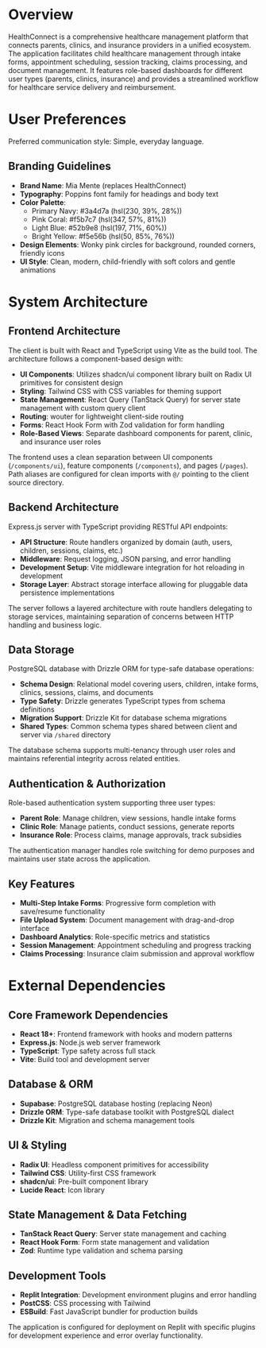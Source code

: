 # Overview

HealthConnect is a comprehensive healthcare management platform that connects parents, clinics, and insurance providers in a unified ecosystem. The application facilitates child healthcare management through intake forms, appointment scheduling, session tracking, claims processing, and document management. It features role-based dashboards for different user types (parents, clinics, insurance) and provides a streamlined workflow for healthcare service delivery and reimbursement.

# User Preferences

Preferred communication style: Simple, everyday language.

## Branding Guidelines
- **Brand Name**: Mia Mente (replaces HealthConnect)
- **Typography**: Poppins font family for headings and body text
- **Color Palette**: 
  - Primary Navy: #3a4d7a (hsl(230, 39%, 28%))
  - Pink Coral: #f5b7c7 (hsl(347, 57%, 81%))
  - Light Blue: #52b9e8 (hsl(197, 71%, 60%))
  - Bright Yellow: #f5e56b (hsl(50, 85%, 76%))
- **Design Elements**: Wonky pink circles for background, rounded corners, friendly icons
- **UI Style**: Clean, modern, child-friendly with soft colors and gentle animations

# System Architecture

## Frontend Architecture
The client is built with React and TypeScript using Vite as the build tool. The architecture follows a component-based design with:

- **UI Components**: Utilizes shadcn/ui component library built on Radix UI primitives for consistent design
- **Styling**: Tailwind CSS with CSS variables for theming support
- **State Management**: React Query (TanStack Query) for server state management with custom query client
- **Routing**: wouter for lightweight client-side routing
- **Forms**: React Hook Form with Zod validation for form handling
- **Role-Based Views**: Separate dashboard components for parent, clinic, and insurance user roles

The frontend uses a clean separation between UI components (`/components/ui`), feature components (`/components`), and pages (`/pages`). Path aliases are configured for clean imports with `@/` pointing to the client source directory.

## Backend Architecture
Express.js server with TypeScript providing RESTful API endpoints:

- **API Structure**: Route handlers organized by domain (auth, users, children, sessions, claims, etc.)
- **Middleware**: Request logging, JSON parsing, and error handling
- **Development Setup**: Vite middleware integration for hot reloading in development
- **Storage Layer**: Abstract storage interface allowing for pluggable data persistence implementations

The server follows a layered architecture with route handlers delegating to storage services, maintaining separation of concerns between HTTP handling and business logic.

## Data Storage
PostgreSQL database with Drizzle ORM for type-safe database operations:

- **Schema Design**: Relational model covering users, children, intake forms, clinics, sessions, claims, and documents
- **Type Safety**: Drizzle generates TypeScript types from schema definitions
- **Migration Support**: Drizzle Kit for database schema migrations
- **Shared Types**: Common schema types shared between client and server via `/shared` directory

The database schema supports multi-tenancy through user roles and maintains referential integrity across related entities.

## Authentication & Authorization
Role-based authentication system supporting three user types:

- **Parent Role**: Manage children, view sessions, handle intake forms
- **Clinic Role**: Manage patients, conduct sessions, generate reports
- **Insurance Role**: Process claims, manage approvals, track subsidies

The authentication manager handles role switching for demo purposes and maintains user state across the application.

## Key Features
- **Multi-Step Intake Forms**: Progressive form completion with save/resume functionality
- **File Upload System**: Document management with drag-and-drop interface
- **Dashboard Analytics**: Role-specific metrics and statistics
- **Session Management**: Appointment scheduling and progress tracking
- **Claims Processing**: Insurance claim submission and approval workflow

# External Dependencies

## Core Framework Dependencies
- **React 18+**: Frontend framework with hooks and modern patterns
- **Express.js**: Node.js web server framework
- **TypeScript**: Type safety across full stack
- **Vite**: Build tool and development server

## Database & ORM
- **Supabase**: PostgreSQL database hosting (replacing Neon)
- **Drizzle ORM**: Type-safe database toolkit with PostgreSQL dialect
- **Drizzle Kit**: Migration and schema management tools

## UI & Styling
- **Radix UI**: Headless component primitives for accessibility
- **Tailwind CSS**: Utility-first CSS framework
- **shadcn/ui**: Pre-built component library
- **Lucide React**: Icon library

## State Management & Data Fetching
- **TanStack React Query**: Server state management and caching
- **React Hook Form**: Form state management and validation
- **Zod**: Runtime type validation and schema parsing

## Development Tools
- **Replit Integration**: Development environment plugins and error handling
- **PostCSS**: CSS processing with Tailwind
- **ESBuild**: Fast JavaScript bundler for production builds

The application is configured for deployment on Replit with specific plugins for development experience and error overlay functionality.